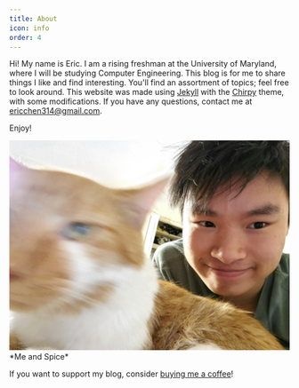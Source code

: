```yaml
---
title: About
icon: info
order: 4
---
```


Hi! My name is Eric. I am a rising freshman at the University of Maryland, where I will be studying Computer Engineering. This blog is for me to share things I like and find interesting. You'll find an assortment of topics; feel free to look around. This website was made using [Jekyll](https://jekyllrb.com/) with the [Chirpy](https://github.com/cotes2020/jekyll-theme-chirpy) theme, with some modifications. If you have any questions, contact me at ericchen314@gmail.com.

Enjoy!

<img src="/assets/img/erec.jpg" alt="Me!">
*Me and Spice*

If you want to support my blog, consider [buying me a coffee](https://www.buymeacoffee.com/echen)! 